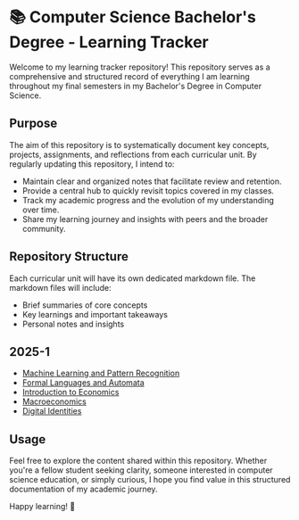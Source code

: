 # 📚 Computer Science Bachelor's Degree - Learning Tracker

Welcome to my learning tracker repository! This repository serves as a comprehensive and structured record of everything I am learning throughout my final semesters in my Bachelor's Degree in Computer Science.

## Purpose

The aim of this repository is to systematically document key concepts, projects, assignments, and reflections from each curricular unit. By regularly updating this repository, I intend to:

- Maintain clear and organized notes that facilitate review and retention.
- Provide a central hub to quickly revisit topics covered in my classes.
- Track my academic progress and the evolution of my understanding over time.
- Share my learning journey and insights with peers and the broader community.

## Repository Structure

Each curricular unit will have its own dedicated markdown file. The markdown files will include:
- Brief summaries of core concepts
- Key learnings and important takeaways
- Personal notes and insights

## 2025-1

- [Machine Learning and Pattern Recognition](2025-1/Machine_Learning_and_Pattern_Recognition.md)
- [Formal Languages and Automata](2025-1/Formal_Languages_and_Automata.md)
- [Introduction to Economics](2025-1/Introduction_to_Economics.md)
- [Macroeconomics](2025-1/Macroeconomics.md)
- [Digital Identities](2025-1/Digital_Identities.md)

## Usage

Feel free to explore the content shared within this repository. Whether you're a fellow student seeking clarity, someone interested in computer science education, or simply curious, I hope you find value in this structured documentation of my academic journey.

Happy learning! 🚀

